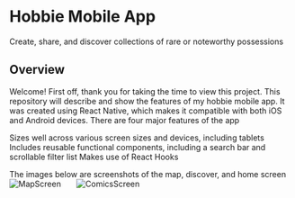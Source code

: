 # Hobbie Mobile App
Create, share, and discover collections of rare or noteworthy possessions
## Overview
Welcome! First off, thank you for taking the time to view this project. This repository will describe and show the features of my hobbie mobile app. It was created using React Native, which makes it compatible with both iOS and Android devices. There are four major features of the app
  
Sizes well across various screen sizes and devices, including tablets
Includes reusable functional components, including a search bar and scrollable filter list
Makes use of React Hooks

The images below are screenshots of the map, discover, and home screen<br />
![MapScreen](https://johndan2354.github.io/BBMobileImages/Map.PNG) &nbsp; &nbsp; &nbsp; ![ComicsScreen](https://johndan2354.github.io/BBMobileImages/Comics.PNG)
